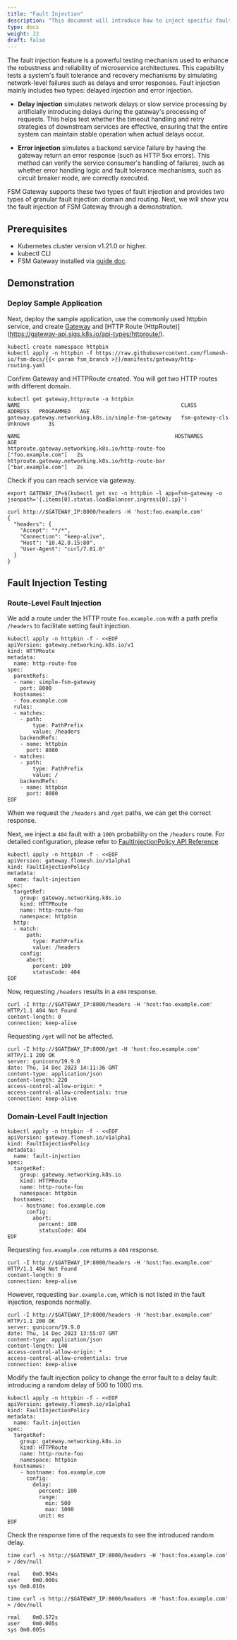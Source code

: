 ```yaml
---
title: "Fault Injection"
description: "This document will introduce how to inject specific faults at the gateway level to test the behavior and stability of the system."
type: docs
weight: 22
draft: false
---
```


The fault injection feature is a powerful testing mechanism used to enhance the robustness and reliability of microservice architectures. This capability tests a system's fault tolerance and recovery mechanisms by simulating network-level failures such as delays and error responses. Fault injection mainly includes two types: delayed injection and error injection.

- **Delay injection** simulates network delays or slow service processing by artificially introducing delays during the gateway's processing of requests. This helps test whether the timeout handling and retry strategies of downstream services are effective, ensuring that the entire system can maintain stable operation when actual delays occur.

- **Error injection** simulates a backend service failure by having the gateway return an error response (such as HTTP 5xx errors). This method can verify the service consumer's handling of failures, such as whether error handling logic and fault tolerance mechanisms, such as circuit breaker mode, are correctly executed.

FSM Gateway supports these two types of fault injection and provides two types of granular fault injection: domain and routing. Next, we will show you the fault injection of FSM Gateway through a demonstration.

## Prerequisites

  * Kubernetes cluster version v1.21.0 or higher.
  * kubectl CLI
  * FSM Gateway installed via [guide doc](/guides/traffic_management/ingress/fsm_gateway/installation).

## Demonstration
  
### Deploy Sample Application

Next, deploy the sample application, use the commonly used httpbin service, and create [Gateway](https://gateway-api.sigs.k8s.io/api-types/gateway/) and [HTTP Route (HttpRoute)] (https://gateway-api.sigs.k8s.io/api-types/httproute/).

```shell
kubectl create namespace httpbin
kubectl apply -n httpbin -f https://raw.githubusercontent.com/flomesh-io/fsm-docs/{{< param fsm_branch >}}/manifests/gateway/http-routing.yaml
```

Confirm Gateway and HTTPRoute created. You will get two HTTP routes with different domain.

```shell
kubectl get gateway,httproute -n httpbin
NAME                                                   CLASS             ADDRESS   PROGRAMMED   AGE
gateway.gateway.networking.k8s.io/simple-fsm-gateway   fsm-gateway-cls             Unknown      3s

NAME                                                 HOSTNAMES             AGE
httproute.gateway.networking.k8s.io/http-route-foo   ["foo.example.com"]   2s
httproute.gateway.networking.k8s.io/http-route-bar   ["bar.example.com"]   2s
```

Check if you can reach service via gateway.

```shell
export GATEWAY_IP=$(kubectl get svc -n httpbin -l app=fsm-gateway -o jsonpath='{.items[0].status.loadBalancer.ingress[0].ip}')

curl http://$GATEWAY_IP:8000/headers -H 'host:foo.example.com'
{
  "headers": {
    "Accept": "*/*",
    "Connection": "keep-alive",
    "Host": "10.42.0.15:80",
    "User-Agent": "curl/7.81.0"
  }
}
```

## Fault Injection Testing

### Route-Level Fault Injection

We add a route under the HTTP route `foo.example.com` with a path prefix `/headers` to facilitate setting fault injection.

```shell
kubectl apply -n httpbin -f - <<EOF
apiVersion: gateway.networking.k8s.io/v1
kind: HTTPRoute
metadata:
  name: http-route-foo
spec:
  parentRefs:
  - name: simple-fsm-gateway
    port: 8000
  hostnames:
  - foo.example.com
  rules:
  - matches:
    - path:
        type: PathPrefix
        value: /headers
    backendRefs:
    - name: httpbin
      port: 8080  
  - matches:
    - path:
        type: PathPrefix
        value: /
    backendRefs:
    - name: httpbin
      port: 8080
EOF
```

When we request the `/headers` and `/get` paths, we can get the correct response.

Next, we inject a `404` fault with a `100%` probability on the `/headers` route. For detailed configuration, please refer to [FaultInjectionPolicy API Reference](/api_reference/policyattachment/v1alpha1/#gateway.flomesh.io/v1alpha1.FaultInjectionPolicy).

```shell
kubectl apply -n httpbin -f - <<EOF
apiVersion: gateway.flomesh.io/v1alpha1
kind: FaultInjectionPolicy
metadata:
  name: fault-injection
spec:
  targetRef:
    group: gateway.networking.k8s.io
    kind: HTTPRoute
    name: http-route-foo
    namespace: httpbin
  http:
  - match:
      path:
        type: PathPrefix
        value: /headers
    config: 
      abort:
        percent: 100
        statusCode: 404
EOF
```

Now, requesting `/headers` results in a `404` response.

```shell
curl -I http://$GATEWAY_IP:8000/headers -H 'host:foo.example.com'
HTTP/1.1 404 Not Found
content-length: 0
connection: keep-alive
```

Requesting `/get` will not be affected.

```shell
curl -I http://$GATEWAY_IP:8000/get -H 'host:foo.example.com'
HTTP/1.1 200 OK
server: gunicorn/19.9.0
date: Thu, 14 Dec 2023 14:11:36 GMT
content-type: application/json
content-length: 220
access-control-allow-origin: *
access-control-allow-credentials: true
connection: keep-alive
```

### Domain-Level Fault Injection

```shell
kubectl apply -n httpbin -f - <<EOF
apiVersion: gateway.flomesh.io/v1alpha1
kind: FaultInjectionPolicy
metadata:
  name: fault-injection
spec:
  targetRef:
    group: gateway.networking.k8s.io
    kind: HTTPRoute
    name: http-route-foo
    namespace: httpbin
  hostnames:
    - hostname: foo.example.com
      config: 
        abort:
          percent: 100
          statusCode: 404
EOF
```

Requesting `foo.example.com` returns a `404` response.

```shell
curl -I http://$GATEWAY_IP:8000/headers -H 'host:foo.example.com'
HTTP/1.1 404 Not Found
content-length: 0
connection: keep-alive
```

However, requesting `bar.example.com`, which is not listed in the fault injection, responds normally.

```
curl -I http://$GATEWAY_IP:8000/headers -H 'host:bar.example.com'
HTTP/1.1 200 OK
server: gunicorn/19.9.0
date: Thu, 14 Dec 2023 13:55:07 GMT
content-type: application/json
content-length: 140
access-control-allow-origin: *
access-control-allow-credentials: true
connection: keep-alive
```

Modify the fault injection policy to change the error fault to a delay fault: introducing a random delay of 500 to 1000 ms.

```shell
kubectl apply -n httpbin -f - <<EOF
apiVersion: gateway.flomesh.io/v1alpha1
kind: FaultInjectionPolicy
metadata:
  name: fault-injection
spec:
  targetRef:
    group: gateway.networking.k8s.io
    kind: HTTPRoute
    name: http-route-foo
    namespace: httpbin
  hostnames:
    - hostname: foo.example.com
      config: 
        delay:
          percent: 100
          range: 
            min: 500
            max: 1000
          unit: ms
EOF
```

Check the response time of the requests to see the introduced random delay.

```shell
time curl -s http://$GATEWAY_IP:8000/headers -H 'host:foo.example.com' > /dev/null

real	0m0.904s
user	0m0.000s
sys	0m0.010s

time curl -s http://$GATEWAY_IP:8000/headers -H 'host:foo.example.com' > /dev/null

real	0m0.572s
user	0m0.005s
sys	0m0.005s
```